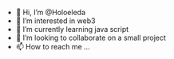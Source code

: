 - 👋 Hi, I’m @Holoeleda
- 👀 I’m interested in web3
- 🌱 I’m currently learning java script
- 💞️ I’m looking to collaborate on a small project
- 📫 How to reach me ...

<!---
Holoeleda/Holoeleda is a ✨ special ✨ repository because its `README.md` (this file) appears on your GitHub profile.
You can click the Preview link to take a look at your changes.
--->

